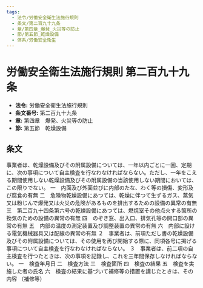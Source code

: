 ```yaml
---
tags:
  - 法令/労働安全衛生法施行規則
  - 条文/第二百九十九条
  - 章/第四章_爆発_火災等の防止
  - 節/第五節_乾燥設備
  - 体系/労働安全衛生
---
```

# 労働安全衛生法施行規則 第二百九十九条

- **法令:** 労働安全衛生法施行規則
- **条文番号:** 第二百九十九条
- **章:** 第四章　爆発、火災等の防止
- **節:** 第五節　乾燥設備

## 条文
事業者は、乾燥設備及びその附属設備については、一年以内ごとに一回、定期に、次の事項について自主検査を行なわなければならない。ただし、一年をこえる期間使用しない乾燥設備及びその附属設備の当該使用しない期間においては、この限りでない。
一　内面及び外面並びに内部のたな、わく等の損傷、変形及び腐食の有無
二　危険物乾燥設備にあつては、乾燥に伴つて生ずるガス、蒸気又は粉じんで爆発又は火災の危険があるものを排出するための設備の異常の有無
三　第二百九十四条第六号の乾燥設備にあつては、燃焼室その他点火する箇所の換気のための設備の異常の有無
四　のぞき窓、出入口、排気孔等の開口部の異常の有無
五　内部の温度の測定装置及び調整装置の異常の有無
六　内部に設ける電気機械器具又は配線の異常の有無
２　事業者は、前項ただし書の乾燥設備及びその附属設備については、その使用を再び開始する際に、同項各号に掲げる事項について自主検査を行なわなければならない。
３　事業者は、前二項の自主検査を行つたときは、次の事項を記録し、これを三年間保存しなければならない。
一　検査年月日
二　検査方法
三　検査箇所
四　検査の結果
五　検査を実施した者の氏名
六　検査の結果に基づいて補修等の措置を講じたときは、その内容
（補修等）

